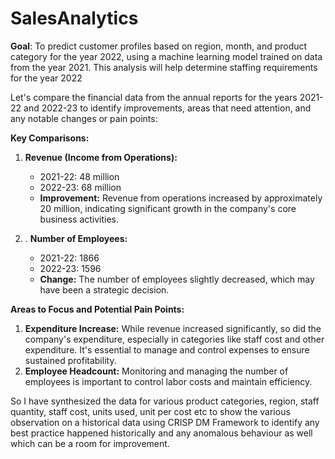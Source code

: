 # SalesAnalytics
**Goal**: To predict customer profiles based on region, month, and product category for the year 2022, using a machine learning model trained on data from the year 2021. This analysis will help determine staffing requirements for the year 2022

Let's compare the financial data from the annual reports for the years 2021-22 and 2022-23 to identify improvements, areas that need attention, and any notable changes or pain points:

**Key Comparisons:**

1. **Revenue (Income from Operations):**
   - 2021-22: 48 million
   - 2022-23: 68 million
   - **Improvement:** Revenue from operations increased by approximately 20 million, indicating significant growth in the company's core business activities.
     
2. . **Number of Employees:**
   - 2021-22: 1866
   - 2022-23: 1596
   - **Change:** The number of employees slightly decreased, which may have been a strategic decision.
  
**Areas to Focus and Potential Pain Points:**

1. **Expenditure Increase:** While revenue increased significantly, so did the company's expenditure, especially in categories like staff cost and other expenditure. It's essential to manage and control expenses to ensure sustained profitability.
2. **Employee Headcount:** Monitoring and managing the number of employees is important to control labor costs and maintain efficiency.

So I have synthesized the data for various product categories, region, staff quantity, staff cost, units used, unit per cost etc to show the various observation on a historical data using CRISP DM Framework to identify any best practice happened historically and any anomalous behaviour as well which can be a room for improvement.

